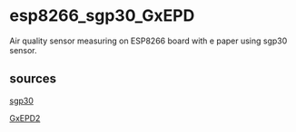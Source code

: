 # esp8266_sgp30_GxEPD

Air quality sensor measuring on ESP8266 board with e paper using sgp30 sensor.

## sources

[sgp30](https://github.com/adafruit/Adafruit_SGP30/blob/master/examples/sgp30test/sgp30test.ino)

[GxEPD2](https://github.com/ZinggJM/GxEPD2/blob/master/examples/GxEPD2_Example/GxEPD2_Example.ino)
